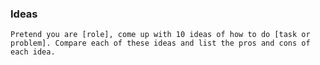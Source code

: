 ### Ideas

`
Pretend you are [role], come up with 10 ideas of how to do [task or problem]. Compare each of these ideas and list the pros and cons of each idea.
`